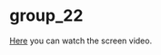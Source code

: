 # group_22
[Here](https://drive.google.com/file/d/11pPTbnP8nSuE5U7K_-YzQNHHTarpAfzz/view?usp=sharing)
you can watch the screen video.
